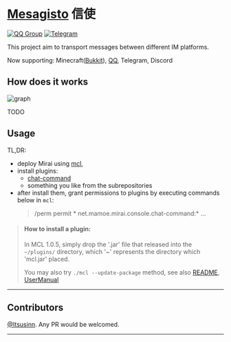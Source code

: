 # [Mesagisto](https://github.com/MeowCat-Studio/mesagisto) 信使
[![QQ Group](https://img.shields.io/badge/QQ%20Group-667352043-12B7F5?logo=tencent-qq)](https://jq.qq.com/?_wv=1027&k=6eDIHSYt)
[![Telegram](https://img.shields.io/badge/Telegram-Ｍesagisto-blue.svg?logo=telegram)](https://t.me/mesagisto)

This project aim to transport messages between different IM platforms.

Now supporting: Minecraft([Bukkit](https://github.com/MeowCat-Studio/bukkit-mesaga-fonto)), [QQ](https://github.com/MeowCat-Studio/mirai-mesaga-fonto), Telegram, Discord

## How does it works

![graph](https://raw.fastgit.org/Itsusinn/draw-io/master/message-forwarding/architecture.svg)

TODO

## Usage

TL,DR:
 - deploy Mirai using [mcl](https://github.com/iTXTech/mirai-console-loader),
 - install plugins:
   - [chat-command](https://github.com/project-mirai/chat-command/releases)
   - something you like from the subrepositories
 - after install them, grant permissions to plugins by executing commands below in `mcl`:
   > /perm permit * net.mamoe.mirai.console.chat-command:*
   > ...
 

>#### How to install a plugin:
>
> In MCL 1.0.5, simply drop the '.jar' file that released into the `~/plugins/` directory, which '~' represents the directory which 'mcl.jar' placed. 
> 
> You may also try `./mcl --update-package` method, see also [README](https://hub.fastgit.org/iTXTech/mirai-console-loader/blob/master/scripts/README.md), [UserManual](https://github.com/mamoe/mirai/blob/dev/docs/UserManual.md)
___
## Contributors

[@Itsusinn](https://github.com/Itsusinn).
Any PR would be welcomed.
___

